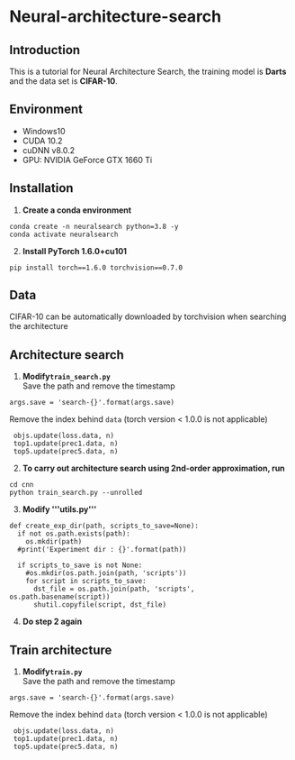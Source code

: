 # Neural-architecture-search

## Introduction
This is a tutorial for Neural Architecture Search, the training model is **Darts** and the data set is **CIFAR-10**.
## Environment
* Windows10
* CUDA 10.2
* cuDNN v8.0.2
* GPU: NVIDIA GeForce GTX 1660 Ti

## Installation
1. **Create a conda environment**
```
conda create -n neuralsearch python=3.8 -y
conda activate neuralsearch
```
2. **Install PyTorch 1.6.0+cu101**
```
pip install torch==1.6.0 torchvision==0.7.0
```
## Data
CIFAR-10 can be automatically downloaded by torchvision when searching the architecture
## Architecture search
1. **Modify```train_search.py```**  
Save the path and remove the timestamp
```
args.save = 'search-{}'.format(args.save)
```
Remove the index behind ```data``` (torch version < 1.0.0 is not applicable)
```
 objs.update(loss.data, n)
 top1.update(prec1.data, n)
 top5.update(prec5.data, n)
```
2. **To carry out architecture search using 2nd-order approximation, run**
```
cd cnn
python train_search.py --unrolled
```
3. **Modify '''utils.py'''**
```
def create_exp_dir(path, scripts_to_save=None):
  if not os.path.exists(path):
    os.mkdir(path)
  #print('Experiment dir : {}'.format(path))

  if scripts_to_save is not None:
    #os.mkdir(os.path.join(path, 'scripts'))
    for script in scripts_to_save:
      dst_file = os.path.join(path, 'scripts', os.path.basename(script))
      shutil.copyfile(script, dst_file)
```
4. **Do step 2 again**
## Train architecture
1. **Modify```train.py```**  
Save the path and remove the timestamp
```
args.save = 'search-{}'.format(args.save)
```
Remove the index behind ```data``` (torch version < 1.0.0 is not applicable)
```
 objs.update(loss.data, n)
 top1.update(prec1.data, n)
 top5.update(prec5.data, n)
```
